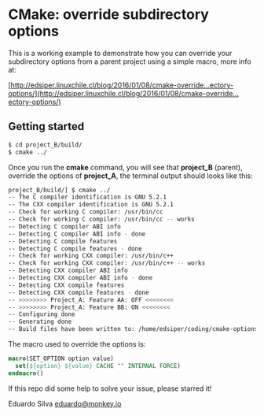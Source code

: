 # CMake: override subdirectory options

This is a working example to demonstrate how you can override your subdirectory options from a parent project using a simple macro, more info at:

[http://edsiper.linuxchile.cl/blog/2016/01/08/cmake-override…ectory-options/](http://edsiper.linuxchile.cl/blog/2016/01/08/cmake-override…ectory-options/)

## Getting started

```bash
$ cd project_B/build/
$ cmake ../
```

Once you run the __cmake__ command, you will see that __project_B__ (parent), override the options of __project_A__, the terminal output should looks like this:

```bash
project_B/build/] $ cmake ../
-- The C compiler identification is GNU 5.2.1
-- The CXX compiler identification is GNU 5.2.1
-- Check for working C compiler: /usr/bin/cc
-- Check for working C compiler: /usr/bin/cc -- works
-- Detecting C compiler ABI info
-- Detecting C compiler ABI info - done
-- Detecting C compile features
-- Detecting C compile features - done
-- Check for working CXX compiler: /usr/bin/c++
-- Check for working CXX compiler: /usr/bin/c++ -- works
-- Detecting CXX compiler ABI info
-- Detecting CXX compiler ABI info - done
-- Detecting CXX compile features
-- Detecting CXX compile features - done
-- >>>>>>>> Project_A: Feature AA: OFF <<<<<<<<
-- >>>>>>>> Project_A: Feature BB: ON <<<<<<<<
-- Configuring done
-- Generating done
-- Build files have been written to: /home/edsiper/coding/cmake-options/project_B/build
```

The macro used to override the options is:

```cmake
macro(SET_OPTION option value)
  set(${option} ${value} CACHE "" INTERNAL FORCE)
endmacro()
```

If this repo did some help to solve your issue, please starred it!

Eduardo Silva <eduardo@monkey.io>